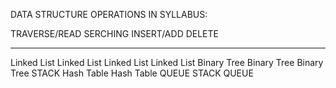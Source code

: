DATA STRUCTURE OPERATIONS IN SYLLABUS:

TRAVERSE/READ	SERCHING	INSERT/ADD	DELETE
------------	------------	-------------	-----------
Linked List	Linked List	Linked List	Linked List
Binary Tree	Binary Tree	Binary Tree	STACK
		Hash Table	Hash Table	QUEUE
				STACK
				QUEUE
